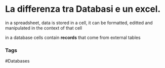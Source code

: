 # La differenza tra Databasi e un excel. 

in a spreadsheet, data is stored in a cell, it can be formatted, editted and manipulated in the context of that cell 

in a database cells contain **records** that come from external tables 



### Tags 
#Databases